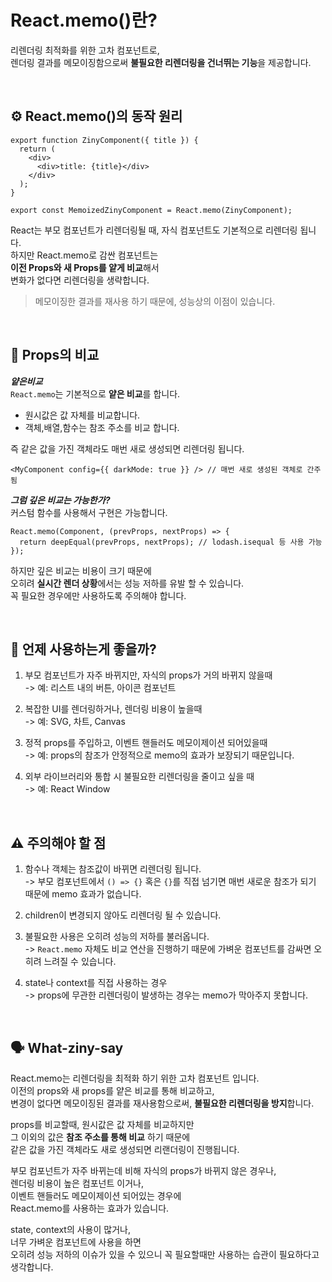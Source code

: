 # React.memo()란?

리렌더링 최적화를 위한 고차 컴포넌트로,<br/>
렌더링 결과를 메모이징함으로써 **불필요한 리렌더링을 건너뛰는 기능**을 제공합니다.

<br/>

## ⚙️ React.memo()의 동작 원리

```tsx
export function ZinyComponent({ title }) {
  return (
    <div>
      <div>title: {title}</div>
    </div>
  );
}

export const MemoizedZinyComponent = React.memo(ZinyComponent);
```

React는 부모 컴포넌트가 리렌더링될 때, 자식 컴포넌트도 기본적으로 리렌더링 됩니다.<br/>
하지만 React.memo로 감싼 컴포넌트는<br/>
**이전 Props와 새 Props를 얕게 비교**해서<br/>
변화가 없다면 리렌더링을 생략합니다.

> 메모이징한 결과를 재사용 하기 때문에, 성능상의 이점이 있습니다.

<br/>

## 🔎 Props의 비교

***얕은비교***<br/>
`React.memo`는 기본적으로 **얕은 비교**를 합니다. 
- 원시값은 값 자체를 비교합니다.
- 객체,배열,함수는 참조 주소를 비교 합니다.

즉 같은 값을 가진 객체라도 매번 새로 생성되면 리렌더링 됩니다.
```tsx
<MyComponent config={{ darkMode: true }} /> // 매번 새로 생성된 객체로 간주됨
```

***그럼 깊은 비교는 가능한가?***<br/>
커스텀 함수를 사용해서 구현은 가능합니다.
```tsx
React.memo(Component, (prevProps, nextProps) => {
  return deepEqual(prevProps, nextProps); // lodash.isequal 등 사용 가능
});
```

하지만 깊은 비교는 비용이 크기 때문에<br/>
오히려 **실시간 렌더 상황**에서는 성능 저하를 유발 할 수 있습니다. <br/>
꼭 필요한 경우에만 사용하도록 주의해야 합니다.

<br/>

## 🧠 언제 사용하는게 좋을까?

1. 부모 컴포넌트가 자주 바뀌지만, 자식의 props가 거의 바뀌지 않을때<br/>
   -> 예: 리스트 내의 버튼, 아이콘 컴포넌트
   
2. 복잡한 UI를 렌더링하거나, 렌더링 비용이 높을때<br/>
   -> 예: SVG, 차트, Canvas
   
3. 정적 props를 주입하고, 이벤트 핸들러도 메모이제이션 되어있을때<br/>
   -> 예: props의 참조가 안정적으로 memo의 효과가 보장되기 때문입니다.
   
4. 외부 라이브러리와 통합 시 불필요한 리렌더링을 줄이고 싶을 때<br/>
   -> 예: React Window

<br/>

## ⚠️ 주의해야 할 점

1. 함수나 객체는 참조값이 바뀌면 리렌더링 됩니다.<br/>
   -> 부모 컴포넌트에서 `() => {}` 혹은 `{}`를 직접 넘기면 매번 새로운 참조가 되기 때문에 memo 효과가 없습니다.

2. children이 변경되지 않아도 리렌더링 될 수 있습니다.

3. 불필요한 사용은 오히려 성능의 저하를 불러옵니다.<br/>
   -> `React.memo` 자체도 비교 연산을 진행하기 때문에 가벼운 컴포넌트를 감싸면 오히려 느려질 수 있습니다.

4. state나 context를 직접 사용하는 경우<br/>
   -> props에 무관한 리렌더링이 발생하는 경우는 memo가 막아주지 못합니다.

<br/>


## 🗣️ What-ziny-say

React.memo는 리렌더링을 최적화 하기 위한 고차 컴포넌트 입니다.<br/>
이전의 props와 새 props를 얕은 비교를 통해 비교하고,<br/>
변경이 없다면 메모이징된 결과를 재사용함으로써, **불필요한 리렌더링을 방지**합니다.

props를 비교할때, 원시값은 값 자체를 비교하지만<br/>
그 이외의 값은 **참조 주소를 통해 비교** 하기 때문에<br/>
같은 값을 가진 객체라도 새로 생성되면 리랜더링이 진행됩니다.

부모 컴포넌트가 자주 바뀌는데 비해 자식의 props가 바뀌지 않은 경우나,<br/>
렌더링 비용이 높은 컴포넌트 이거나,<br/>
이벤트 핸들러도 메모이제이션 되어있는 경우에<br/>
React.memo를 사용하는 효과가 있습니다.

state, context의 사용이 많거나,<br/>
너무 가벼운 컴포넌트에 사용을 하면<br/>
오히려 성능 저하의 이슈가 있을 수 있으니 꼭 필요할때만 사용하는 습관이 필요하다고 생각합니다.
